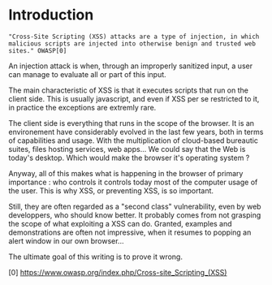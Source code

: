 Introduction
============

    "Cross-Site Scripting (XSS) attacks are a type of injection, in which malicious scripts are injected into otherwise benign and trusted web sites." OWASP[0]

An injection attack is when, through an improperly sanitized input, a user can manage to evaluate all or part of this input.

The main characteristic of XSS is that it executes scripts that run on the client side. This is usually javascript, and even if XSS per se restricted to it, in practice the exceptions are extremly rare.

The client side is everything that runs in the scope of the browser. It is an environement have considerably evolved in the last few years, both in terms of capabilities and usage. With the multiplication of cloud-based bureautic suites, files hosting services, web apps... We could say that the Web is today's desktop. Which would make the browser it's operating system ?

Anyway, all of this makes what is happening in the browser of primary importance : who controls it controls today most of the computer usage of the user. This is why XSS, or preventing XSS, is so important.

Still, they are often regarded as a "second class" vulnerability, even by web developpers, who should know better. It probably comes from not grasping the scope of what exploiting a XSS can do. Granted, examples and demonstrations are often not impressive, when it resumes to popping an alert window in our own browser...

The ultimate goal of this writing is to prove it wrong.


[0] https://www.owasp.org/index.php/Cross-site_Scripting_(XSS)
